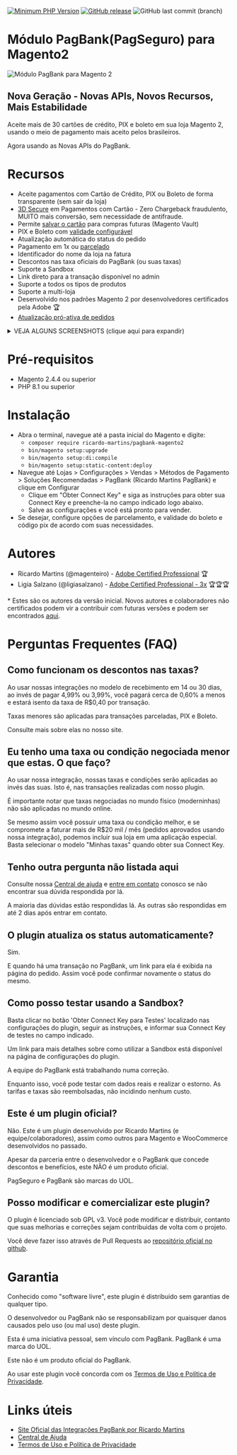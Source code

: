 [![Minimum PHP Version](https://img.shields.io/badge/php-%3E%3D%208.1-8892BF.svg?style=flat-square)](https://php.net/)
[![GitHub release](https://img.shields.io/github/v/release/r-martins/PagBank-Magento2)](https://github.com/r-martins/PagBank-Magento2)
![GitHub last commit (branch)](https://img.shields.io/github/last-commit/r-martins/PagBank-Magento2/master)
# Módulo PagBank(PagSeguro) para Magento2
![Módulo PagBank para Magento 2](https://imgur.com/LqdBGik.jpg)
## Nova Geração - Novas APIs, Novos Recursos, Mais Estabilidade
Aceite mais de 30 cartões de crédito, PIX e boleto em sua loja Magento 2, usando o meio de pagamento mais aceito pelos brasileiros.

Agora usando as Novas APIs do PagBank.

# Recursos

- Aceite pagamentos com Cartão de Crédito, PIX ou Boleto de forma transparente (sem sair da loja)
- [3D Secure](https://pagsegurotransparente.zendesk.com/hc/pt-br/articles/22375922278157-Autentica%C3%A7%C3%A3o-3DS-Sua-prote%C3%A7%C3%A3o-contra-Chargeback) em Pagamentos com Cartão - Zero Chargeback fraudulento, MUITO mais conversão, sem necessidade de antifraude.
- Permite [salvar o cartão](https://pagsegurotransparente.zendesk.com/hc/pt-br/articles/22592192276109-Salvar-Cart%C3%A3o-para-uso-posterior) para compras futuras (Magento Vault)
- PIX e Boleto com [validade configurável](https://pagsegurotransparente.zendesk.com/hc/pt-br/articles/27060110031373-PIX-e-Boleto-com-validade-configur%C3%A1vel)
- Atualização automática do status do pedido
- Pagamento em 1x ou [parcelado](https://pagsegurotransparente.zendesk.com/hc/pt-br/articles/22592267621645-Op%C3%A7%C3%B5es-de-Parcelamento-no-Magento-2)
- Identificador do nome da loja na fatura
- Descontos nas taxa oficiais do PagBank (ou suas taxas)
- Suporte a Sandbox
- Link direto para a transação disponível no admin
- Suporte a todos os tipos de produtos
- Suporte a multi-loja
- Desenvolvido nos padrões Magento 2 por desenvolvedores certificados pela Adobe 🏆
- [Atualização pró-ativa de pedidos](https://pagsegurotransparente.zendesk.com/hc/pt-br/articles/27270191360653-For%C3%A7ar-atualiza%C3%A7%C3%A3o-de-pedidos)

<details>
  <summary>VEJA ALGUNS SCREENSHOTS (clique aqui para expandir)</summary>
  <img src="https://github.com/r-martins/PagBank-Magento2/assets/191149/e1f9ab4e-0eed-40d5-b804-71de4bf57f10" alt="Cartão de Crédito no Checkout" title="Cartão de Crédito no Checkout"/>
  <img src="https://github.com/r-martins/PagBank-Magento2/assets/191149/399c0cfd-9547-49f6-8fa9-520b4c786adc" alt="PIX - Tela de Sucesso" title="PIX - Tela de Sucesso"/>
  <img src="https://github.com/r-martins/PagBank-Magento2/assets/191149/8c464d9f-13b9-47e1-ae83-777933c0ab67" alt="Configurações de cartão de crédito" title="Configurações de cartão de crédito"/>
  <img alt="PIX - Configurações" src="https://github.com/r-martins/PagBank-Magento2/assets/191149/22460357-5657-4c4d-bb39-521803a7ecb8" title="PIX - Configurações"/>
  <img alt="Tela do pedido no admin" src="https://github.com/r-martins/PagBank-Magento2/assets/191149/67b70ad3-e41a-40f3-a7b5-95356708a303" title="Tela do pedido no admin"/>
  <img src="https://github.com/r-martins/PagBank-Magento2/assets/191149/9f02ed3d-8bab-4095-8f87-e7492426e277" alt="Autenticação 3D Secure" title="Autenticação 3D Secure"/>
</details>

# Pré-requisitos
- Magento 2.4.4 ou superior
- PHP 8.1 ou superior

# Instalação

- Abra o terminal, navegue até a pasta inicial do Magento e digite:
  - `composer require ricardo-martins/pagbank-magento2`
  - `bin/magento setup:upgrade`
  - `bin/magento setup:di:compile`
  - `bin/magento setup:static-content:deploy`
- Navegue até Lojas &gt; Configurações &gt; Vendas &gt; Métodos de Pagamento &gt; Soluções Recomendadas > PagBank (Ricardo Martins PagBank) e clique em Configurar
  - Clique em "Obter Connect Key" e siga as instruções para obter sua Connect Key e preenche-la no campo indicado logo abaixo.
  - Salve as configurações e você está pronto para vender.
- Se desejar, configure opções de parcelamento, e validade do boleto e código pix de acordo com suas necessidades.


# Autores
- Ricardo Martins (@magenteiro) - [Adobe Certified Professional](https://www.credly.com/badges/8a2af83e-60c6-447a-b8e5-9154dd97751b) 🏆
- Ligia Salzano (@ligiasalzano) - [Adobe Certified Professional - 3x](https://www.credly.com/users/ligia-salzano) 🏆🏆🏆

&ast; Estes são os autores da versão inicial. Novos autores e colaboradores não certificados podem vir a contribuir com futuras versões e podem ser encontrados [aqui](https://github.com/r-martins/PagBank-Magento2/graphs/contributors).

# Perguntas Frequentes (FAQ)

## Como funcionam os descontos nas taxas?

Ao usar nossas integrações no modelo de recebimento em 14 ou 30 dias, ao invés de pagar 4,99% ou 3,99%, você pagará cerca de 0,60% a menos e estará isento da taxa de R$0,40 por transação.

Taxas menores são aplicadas para transações parceladas, PIX e Boleto.

Consulte mais sobre elas no nosso site.

## Eu tenho uma taxa ou condição negociada menor que estas. O que faço?

Ao usar nossa integração, nossas taxas e condições serão aplicadas ao invés das suas. Isto é, nas transações realizadas com nosso plugin.

É importante notar que taxas negociadas no mundo físico (moderninhas) não são aplicadas no mundo online.

Se mesmo assim você possuir uma taxa ou condição melhor, e se compromete a faturar mais de R$20 mil / mês (pedidos aprovados usando nossa integração), podemos incluir sua loja em uma aplicação especial. Basta selecionar o modelo "Minhas taxas" quando obter sua Connect Key.


## Tenho outra pergunta não listada aqui

Consulte nossa [Central de ajuda](https://pagsegurotransparente.zendesk.com/hc/pt-br/) e [entre em contato](https://pagsegurotransparente.zendesk.com/hc/pt-br/requests/new) conosco se não encontrar sua dúvida respondida por lá.

A maioria das dúvidas estão respondidas lá. As outras são respondidas em até 2 dias após entrar em contato.

## O plugin atualiza os status automaticamente?

Sim.

E quando há uma transação no PagBank, um link para ela é exibida na página do pedido. Assim você pode confirmar novamente o status do mesmo.

## Como posso testar usando a Sandbox?

Basta clicar no botão 'Obter Connect Key para Testes' localizado nas configurações do plugin, seguir as instruções, e informar sua Connect Key de testes no campo indicado.

Um link para mais detalhes sobre como utilizar a Sandbox está disponível na página de configurações do plugin.

A equipe do PagBank está trabalhando numa correção.

Enquanto isso, você pode testar com dados reais e realizar o estorno. As tarifas e taxas são reembolsadas, não incidindo nenhum custo.

## Este é um plugin oficial?

Não. Este é um plugin desenvolvido por Ricardo Martins (e equipe/colaboradores), assim como outros para Magento e WooCommerce desenvolvidos no passado.

Apesar da parceria entre o desenvolvedor e o PagBank que concede descontos e benefícios, este NÃO é um produto oficial.

PagSeguro e PagBank são marcas do UOL.


## Posso modificar e comercializar este plugin?

O plugin é licenciado sob GPL v3. Você pode modificar e distribuir, contanto que suas melhorias e correções sejam contribuidas de volta com o projeto.

Você deve fazer isso através de Pull Requests ao [repositório oficial no github](https://github.com/r-martins/PagBank-WooCommerce).

# Garantia

Conhecido como "software livre", este plugin é distribuido sem garantias de qualquer tipo.

O desenvolvedor ou PagBank não se responsabilizam por quaisquer danos causados pelo uso (ou mal uso) deste plugin.

Esta é uma iniciativa pessoal, sem vínculo com PagBank. PagBank é uma marca do UOL.

Este não é um produto oficial do PagBank.

Ao usar este plugin você concorda com os [Termos de Uso e Política de Privacidade](https://pagseguro.ricardomartins.net.br/terms.html).

# Links úteis

- [Site Oficial das Integrações PagBank por Ricardo Martins](https://pagseguro.ricardomartins.net.br/)
- [Central de Ajuda](https://pagsegurotransparente.zendesk.com/hc/pt-br/)
- [Termos de Uso e Política de Privacidade](https://pagseguro.ricardomartins.net.br/terms.html)
